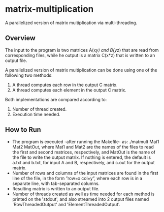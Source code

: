 # matrix-multiplication
A parallelized version of matrix multiplication via multi-threading.
## Overview
The input to the program is two matrices A(x*y) and B(y*z) that are read from corresponding files, while he output is a matrix C(x*z) that is written to an output file. 

A parallelized version of matrix multiplication can be done using one of the following two methods:
1. A thread computes each row in the output C matrix.
2. A thread computes each element in the output C matrix.  

Both implementations are compared according to:
1. Number of thread created.
2. Execution time needed.
## How to Run
- The program is executed -after running the Makefile- as: ./matmult Mat1 Mat2 MatOut, where Mat1 and Mat2 are the names of the files to read the first and second matrices, respectively, and MatOut is the name of the file to write the output matrix. If nothing is entered, the default is a.txt and b.txt, for input A and B, respectively, and c.out for the output matrix.
- Number of rows and columns of the input matrices are found in the first line of the file, in the form ”row=x col=y”, where each row is in a separate line, with tab-separated columns.
- Resulting matrix is written to an output file.
- Number of threads created as well as time needed for each method is printed on the 'stdout', and also streamed into 2 output files named 'RowThreadedOutput' and 'ElementThreadedOutput'.
